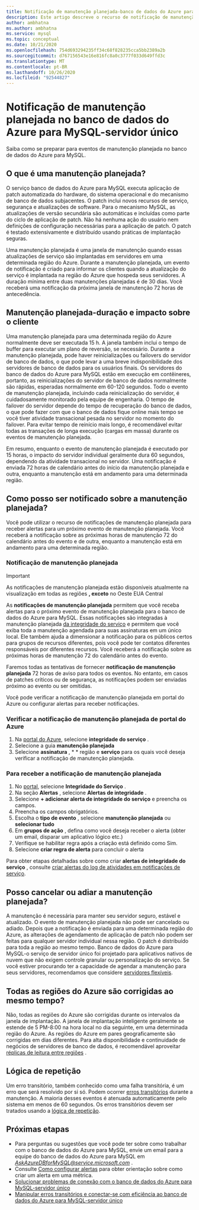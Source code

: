 ```yaml
---
title: Notificação de manutenção planejada-banco de dados do Azure para MySQL-servidor único
description: Este artigo descreve o recurso de notificação de manutenção planejada no banco de dados do Azure para MySQL-servidor único
author: ambhatna
ms.author: ambhatna
ms.service: mysql
ms.topic: conceptual
ms.date: 10/21/2020
ms.openlocfilehash: 754d693294235ff34c68f828235cca5bb2389a2b
ms.sourcegitcommit: d767156543e16e816fc8a0c3777f033d649ffd3c
ms.translationtype: MT
ms.contentlocale: pt-BR
ms.lasthandoff: 10/26/2020
ms.locfileid: "92544827"
---
```

# <a name="planned-maintenance-notification-in-azure-database-for-mysql---single-server"></a>Notificação de manutenção planejada no banco de dados do Azure para MySQL-servidor único

Saiba como se preparar para eventos de manutenção planejada no banco de dados do Azure para MySQL.

## <a name="what-is-a-planned-maintenance"></a>O que é uma manutenção planejada?

O serviço banco de dados do Azure para MySQL executa aplicação de patch automatizada do hardware, do sistema operacional e do mecanismo de banco de dados subjacentes. O patch inclui novos recursos de serviço, segurança e atualizações de software. Para o mecanismo MySQL, as atualizações de versão secundária são automáticas e incluídas como parte do ciclo de aplicação de patch. Não há nenhuma ação do usuário nem definições de configuração necessárias para a aplicação de patch. O patch é testado extensivamente e distribuído usando práticas de implantação seguras.

Uma manutenção planejada é uma janela de manutenção quando essas atualizações de serviço são implantadas em servidores em uma determinada região do Azure. Durante a manutenção planejada, um evento de notificação é criado para informar os clientes quando a atualização do serviço é implantada na região do Azure que hospeda seus servidores. A duração mínima entre duas manutenções planejadas é de 30 dias. Você receberá uma notificação da próxima janela de manutenção 72 horas de antecedência.

## <a name="planned-maintenance---duration-and-customer-impact"></a>Manutenção planejada-duração e impacto sobre o cliente

Uma manutenção planejada para uma determinada região do Azure normalmente deve ser executada 15 h. A janela também inclui o tempo de buffer para executar um plano de reversão, se necessário. Durante a manutenção planejada, pode haver reinicializações ou failovers do servidor de banco de dados, o que pode levar a uma breve indisponibilidade dos servidores de banco de dados para os usuários finais. Os servidores do banco de dados do Azure para MySQL estão em execução em contêineres, portanto, as reinicializações do servidor de banco de dados normalmente são rápidas, esperadas normalmente em 60-120 segundos. Todo o evento de manutenção planejada, incluindo cada reinicialização do servidor, é cuidadosamente monitorado pela equipe de engenharia. O tempo de failover do servidor depende do tempo de recuperação do banco de dados, o que pode fazer com que o banco de dados fique online mais tempo se você tiver atividade transacional pesada no servidor no momento do failover. Para evitar tempo de reinício mais longo, é recomendável evitar todas as transações de longa execução (cargas em massa) durante os eventos de manutenção planejada.

Em resumo, enquanto o evento de manutenção planejada é executado por 15 horas, o impacto do servidor individual geralmente dura 60 segundos, dependendo da atividade transacional no servidor. Uma notificação é enviada 72 horas de calendário antes do início da manutenção planejada e outra, enquanto a manutenção está em andamento para uma determinada região.

## <a name="how-can-i-get-notified-of-planned-maintenance"></a>Como posso ser notificado sobre a manutenção planejada?

Você pode utilizar o recurso de notificações de manutenção planejada para receber alertas para um próximo evento de manutenção planejada. Você receberá a notificação sobre as próximas horas de manutenção 72 do calendário antes do evento e de outra, enquanto a manutenção está em andamento para uma determinada região.

### <a name="planned-maintenance-notification"></a>Notificação de manutenção planejada

> [!IMPORTANT]
> As notificações de manutenção planejada estão disponíveis atualmente na visualização em todas as regiões **, exceto** no Oeste EUA Central

As **notificações de manutenção planejada** permitem que você receba alertas para o próximo evento de manutenção planejada para o banco de dados do Azure para MySQL. Essas notificações são integradas à manutenção planejada [da integridade do serviço](../service-health/overview.md) e permitem que você exiba toda a manutenção agendada para suas assinaturas em um único local. Ele também ajuda a dimensionar a notificação para os públicos certos para grupos de recursos diferentes, pois você pode ter contatos diferentes responsáveis por diferentes recursos. Você receberá a notificação sobre as próximas horas de manutenção 72 do calendário antes do evento.

Faremos todas as tentativas de fornecer **notificação de manutenção planejada** 72 horas de aviso para todos os eventos. No entanto, em casos de patches críticos ou de segurança, as notificações podem ser enviadas próximo ao evento ou ser omitidas.

Você pode verificar a notificação de manutenção planejada em portal do Azure ou configurar alertas para receber notificações. 

### <a name="check-planned-maintenance-notification-from-azure-portal"></a>Verificar a notificação de manutenção planejada de portal do Azure

1. Na [portal do Azure](https://portal.azure.com), selecione **integridade do serviço** .
2. Selecione a guia **manutenção planejada**
3. Selecione **assinatura** , * * região e **serviço** para os quais você deseja verificar a notificação de manutenção planejada. 
   
### <a name="to-receive-planned-maintenance-notification"></a>Para receber a notificação de manutenção planejada

1. No [portal](https://portal.azure.com), selecione **Integridade do Serviço** .
2. Na seção **Alertas** , selecione **Alertas de integridade** .
3. Selecione **+ adicionar alerta de integridade do serviço** e preencha os campos.
4. Preencha os campos obrigatórios. 
5. Escolha o **tipo de evento** , selecione **manutenção planejada** ou **selecionar tudo**
6. Em **grupos de ação** , defina como você deseja receber o alerta (obter um email, disparar um aplicativo lógico etc.)  
7. Verifique se habilitar regra após a criação está definido como Sim.
8. Selecione **criar regra de alerta** para concluir o alerta

Para obter etapas detalhadas sobre como criar **alertas de integridade do serviço** , consulte [criar alertas do log de atividades em notificações de serviço](../service-health/alerts-activity-log-service-notifications-portal.md).

## <a name="can-i-cancel-or-postpone-planned-maintenance"></a>Posso cancelar ou adiar a manutenção planejada?

A manutenção é necessária para manter seu servidor seguro, estável e atualizado. O evento de manutenção planejada não pode ser cancelado ou adiado. Depois que a notificação é enviada para uma determinada região do Azure, as alterações de agendamento de aplicação de patch não podem ser feitas para qualquer servidor individual nessa região. O patch é distribuído para toda a região ao mesmo tempo. Banco de dados do Azure para MySQL-o serviço de servidor único foi projetado para aplicativos nativos de nuvem que não exigem controle granular ou personalização do serviço. Se você estiver procurando ter a capacidade de agendar a manutenção para seus servidores, recomendamos que considere [servidores flexíveis](./flexible-server/overview.md).

## <a name="are-all-the-azure-regions-patched-at-the-same-time"></a>Todas as regiões do Azure são corrigidas ao mesmo tempo?

Não, todas as regiões do Azure são corrigidas durante os intervalos da janela de implantação. A janela de implantação inteligente geralmente se estende de 5 PM-8:00 na hora local no dia seguinte, em uma determinada região do Azure. As regiões do Azure em pares geograficamente são corrigidas em dias diferentes. Para alta disponibilidade e continuidade de negócios de servidores de banco de dados, é recomendável aproveitar [réplicas de leitura entre regiões](./concepts-read-replicas.md#cross-region-replication) .

## <a name="retry-logic"></a>Lógica de repetição

Um erro transitório, também conhecido como uma falha transitória, é um erro que será resolvido por si só. Podem ocorrer [erros transitórios](./concepts-connectivity.md#transient-errors) durante a manutenção. A maioria desses eventos é atenuada automaticamente pelo sistema em menos de 60 segundos. Os erros transitórios devem ser tratados usando a [lógica de repetição](./concepts-connectivity.md#handling-transient-errors).


## <a name="next-steps"></a>Próximas etapas

- Para perguntas ou sugestões que você pode ter sobre como trabalhar com o banco de dados do Azure para MySQL, envie um email para a equipe do banco de dados do Azure para MySQL em *AskAzureDBforMySQL@service.microsoft.com* .
- Consulte [Como configurar alertas](howto-alert-on-metric.md) para obter orientação sobre como criar um alerta em uma métrica.
- [Solucionar problemas de conexão com o banco de dados do Azure para MySQL-servidor único](howto-troubleshoot-common-connection-issues.md)
- [Manipular erros transitórios e conectar-se com eficiência ao banco de dados do Azure para MySQL-servidor único](concepts-connectivity.md)